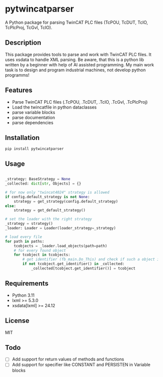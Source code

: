 # pytwincatparser
A Python package for parsing TwinCAT PLC files (TcPOU, TcDUT, TcIO, TcPlcProj, TcGvl, TcIO).

## Description

This package provides tools to parse and work with TwinCAT PLC files. It uses xsdata to handle XML parsing. Be aware, that this is a python lib written by a beginner with help of AI assisted programming. My main work task is to design and program industrial machines, not develop python programms!

## Features

- Parse TwinCAT PLC files (.TcPOU, .TcDUT, .TcIO, .TcGvl, .TcPlcProj)
- Load the twincatfile in python dataclasses
- parse variable blocks
- parse documentation
- parse dependencies

## Installation


```
pip install pytwincatparser

```


## Usage

```python

_strategy: BaseStrategy = None
_collected: dict[str, Objects] = {}

# for now only "twincat4024" strategy is allowed
if config.default_strategy is not None:
    strategy = get_strategy(config.default_strategy)
else:
    strategy = get_default_strategy()

# set the loader with the right strategy
_strategy = strategy()
_loader: Loader = Loader(loader_strategy=_strategy)

# load every file
for path in paths:
    tcobjects = _loader.load_objects(path=path)
    # for every found object
    for tcobject in tcobjects:
        # get identifier (fb_main.Do_This) and check if such a object is not loaded already
        if not tcobject.get_identifier() in _collected:
            _collected[tcobject.get_identifier()] = tcobject
```

## Requirements

- Python 3.11
- lxml >= 5.3.0
- xsdata[lxml] >= 24.12

## License

MIT


## Todo

- [ ] Add support for return values of methods and functions
- [ ] Add support for specifier like CONSTANT and PERSISTEN in Variable blocks